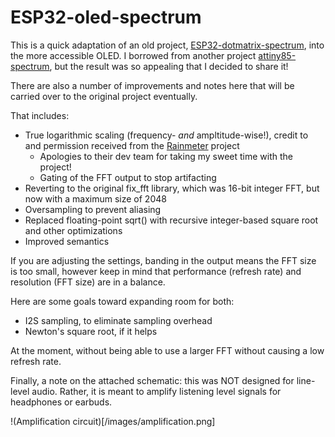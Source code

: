 # ESP32-oled-spectrum

This is a quick adaptation of an old project, [ESP32-dotmatrix-spectrum](https://github.com/colonelwatch/ESP32-dotmatrix-spectrum), into the more accessible OLED. 
I borrowed from another project [attiny85-spectrum](https://github.com/colonelwatch/attiny85-spectrum), but the result was so appealing that I decided to share it!

There are also a number of improvements and notes here that will be carried over to the original project eventually.

That includes:
* True logarithmic scaling (frequency- *and* ampltitude-wise!), credit to and permission received from the [Rainmeter](https://github.com/rainmeter/rainmeter) project
  * Apologies to their dev team for taking my sweet time with the project!
  * Gating of the FFT output to stop artifacting
* Reverting to the original fix_fft library, which was 16-bit integer FFT, but now with a maximum size of 2048
* Oversampling to prevent aliasing
* Replaced floating-point sqrt() with recursive integer-based square root and other optimizations
* Improved semantics

If you are adjusting the settings, banding in the output means the FFT size is too small, however keep in mind that performance 
(refresh rate) and resolution (FFT size) are in a balance.

Here are some goals toward expanding room for both:
* I2S sampling, to eliminate sampling overhead
* Newton's square root, if it helps

At the moment, without being able to use a larger FFT without causing a low refresh rate.

Finally, a note on the attached schematic: this was NOT designed for line-level audio. Rather, it is
meant to amplify listening level signals for headphones or earbuds.

!(Amplification circuit)[/images/amplification.png]
